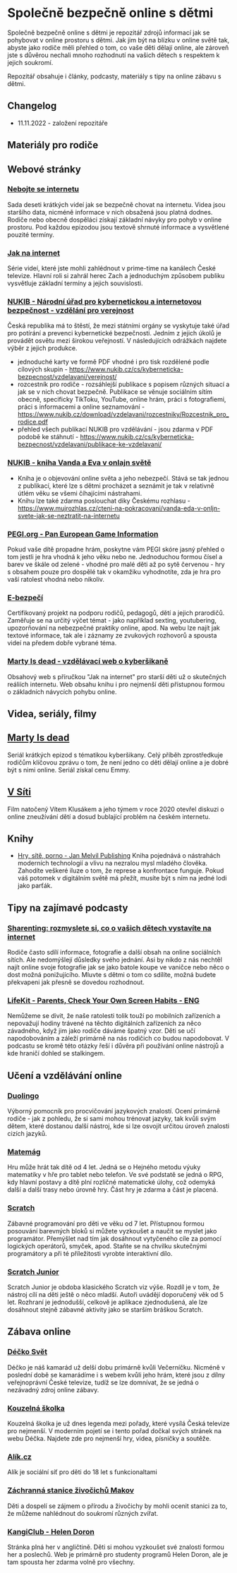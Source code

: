 # Společně bezpečně online s dětmi

Společně bezpečně online s dětmi je repozitář zdrojů informací jak se pohybovat v online prostoru s dětmi. Jak jim být na blízku v online světě tak, abyste jako rodiče měli přehled o tom, co vaše děti dělají online, ale zároveň jste s důvěrou nechali mnoho rozhodnutí na vašich dětech s respektem k jejich soukromí.

Repozitář obsahuje i články, podcasty, materiály s tipy na online zábavu s dětmi.


## Changelog

- 11.11.2022 - založení repozitáře


## Materiály pro rodiče
## Webové stránky
### [Nebojte se internetu](https://www.nebojteseinternetu.cz)
Sada deseti krátkých videí jak se bezpečně chovat na internetu. Videa jsou staršího data, nicméně informace v nich obsažená jsou platná dodnes. Rodiče nebo obecně dospěláci získají základní návyky pro pohyb v online prostoru. Pod každou epizodou jsou textově shrnuté informace a vysvětlené pouzité termíny.

### [Jak na internet](https://www.jaknainternet.cz/)
Série videí, které jste mohli zahlédnout v prime-time na kanálech České televize. Hlavní roli si zahrál herec Zach a jednoduchým způsobem publiku vysvětluje základní termíny a jejich souvislosti.

### [NUKIB - Národní úřad pro kybernetickou a internetovou bezpečnost - vzdělání pro verejnost](https://www.nukib.cz/cs/kyberneticka-bezpecnost/vzdelavani/verejnost/)
Česká republika má to štěstí, že mezi státními orgány se vyskytuje také úřad pro potírání a prevenci kybernetické bezpečnosti. Jedním z jejich úkolů je provádět osvětu mezi širokou veřejností. V následujících odrážkách najdete výběr z jejich produkce.
- jednoduché karty ve formě PDF vhodné i pro tisk rozdělené podle cílových skupin - https://www.nukib.cz/cs/kyberneticka-bezpecnost/vzdelavani/verejnost/
- rozcestník pro rodiče - rozsáhlejší publikace s popisem různých situací a jak se v nich chovat bezpečně. Publikace se věnuje sociálním sítím obecně, specificky TikToku, YouTube, online hrám, práci s fotografiemi, práci s informacemi a online seznamování - https://www.nukib.cz/download/vzdelavani/rozcestniky/Rozcestnik_pro_rodice.pdf
- přehled všech publikací NUKIB pro vzdělávání - jsou zdarma v PDF podobě ke stáhnutí - https://www.nukib.cz/cs/kyberneticka-bezpecnost/vzdelavani/publikace-ke-vzdelavani/

### [NUKIB - kniha Vanda a Eva v onlajn světě](https://nukib.cz/download/vzdelavani/rozcestniky/Vanda_a_Eda_v_Onljn_svete_kniha_s_kartami.pdf) 
- Kniha je o objevování online světa a jeho nebezpečí. Stává se tak jednou z publikací, které lze s dětmi procházet a seznámit je tak v relativně útlém věku se všemi číhajícími nástrahami.
- Knihu lze také zdarma poslouchat diky Českému rozhlasu - https://www.mujrozhlas.cz/cteni-na-pokracovani/vanda-eda-v-onljn-svete-jak-se-neztratit-na-internetu

### [PEGI.org - Pan European Game Information](https://pegi.info/)
Pokud vaše dítě propadne hrám, poskytne vám PEGI skóre jasný přehled o tom jestli je hra vhodná k jeho věku nebo ne. Jednoduchou formou čísel a barev ve škále od zelené - vhodné pro malé děti až po sytě červenou - hry s obsahem pouze pro dospělé tak v okamžiku vyhodnotíte, zda je hra pro vaší ratolest vhodná nebo nikoliv.

### [E-bezpečí](https://www.e-bezpeci.cz)
Certifikovaný projekt na podporu rodičů, pedagogů, dětí a jejich prarodičů. Zaměřuje se na určitý výčet témat - jako například sexting, youtubering, upozorňování na nebezpečné praktiky online, apod. Na webu lze najít jak textové informace, tak ale i záznamy ze zvukových rozhovorů a spousta videí na předem dobře vybrané téma.

### [Marty Is dead - vzdělávací web o kyberšikaně](https://martyisdead.mall.tv/vyuka/)
Obsahový web s příručkou "Jak na internet" pro starší děti už o skutečných reáliích internetu. Web obsahu knihu i pro nejmenší děti přístupnou formou o základních návycích pohybu online.

## Videa, seriály, filmy
## [Marty Is dead](https://www.mall.tv/martyisdead/vsechny-epizody)
Seriál krátkých epizod s tématikou kyberšikany. Celý příběh zprostředkuje rodičům klíčovou zprávu o tom, že není jedno co děti dělají online a je dobré být s nimi online. Seriál získal cenu Emmy.

## [V Síti](https://www.csfd.cz/film/720753-v-siti/prehled/)
Film natočený Vítem Klusákem a jeho týmem v roce 2020 otevřel diskuzi o online zneužívání dětí a dosud bublající problém na českém internetu. 

## Knihy
-  [Hry, sítě, porno - Jan Melvil Publishing](https://www.melvil.cz/kniha-hry-site-porno/)
Kniha pojednává o nástrahách moderních technologií a vlivu na nezralou mysl mladého člověka. Zahodíte veškeré iluze o tom, že represe a konfrontace funguje. Pokud váš potomek v digitálním světě má přežít, musíte být s ním na jedné lodi jako parťák.

## Tipy na zajímavé podcasty
### [Sharenting: rozmyslete si, co o vašich dětech vystavíte na internet](https://podcasts.google.com/feed/aHR0cHM6Ly9hcGkubXVqcm96aGxhcy5jei9yc3MvcG9kY2FzdC85Mzg1ZWY4NC1jNzEwLTM4ZTAtYjczMS0xMjJlYjIyNmZkNGMucnNz/episode/YTZjY2U3NWEtNDY3Mi00OTQwLWEzMzctN2NkZTU5ZDQ4MTM2?ep=1)
Rodiče často sdílí informace, fotografie a další obsah na online sociálních sítích. Ale nedomýšlejí důsledky svého jednání. Asi by nikdo z nás nechtěl najít online svoje fotografie jak se jako batole koupe ve vaničce nebo něco o dost možná ponižujícího. Mluvte s dětmi o tom co sdílíte, možná budete překvapeni jak přesně se dovedou rozhodnout.
### [LifeKit - Parents, Check Your Own Screen Habits - ENG](https://podcasts.google.com/feed/aHR0cHM6Ly9hcGkubXVqcm96aGxhcy5jei9yc3MvcG9kY2FzdC85Mzg1ZWY4NC1jNzEwLTM4ZTAtYjczMS0xMjJlYjIyNmZkNGMucnNz/episode/NWM2NjVjMDktMjI1NS00YThkLWIxNTEtMmJkYmNkOTU4NmMy?ep=14)
Nemůžeme se divit, že naše ratolesti tolik touží po mobilních zařízeních a nepovažují hodiny trávené na těchto digitálních zařízeních za něco závadného, když jim jako rodiče dáváme špatný vzor. Děti se učí napodobováním a záleží primárně na nás rodičich co budou napodobovat. V podcastu se kromě této otázky řeší i důvěra při používání online nástrojů a kde hraničí dohled se stalkingem.

## Učení a vzdělávání online
### [Duolingo](https://www.duolingo.com/)
Výborný pomocník pro procvičování jazykových znalostí. Ocení primárně rodiče - jak z pohledu, že si sami mohou trénovat jazyky, tak kvůli svým dětem, které dostanou další nástroj, kde si lze osvojit určitou úroveň znalosti cizích jazyků.

### [Matemág](https://matemag.cz)
Hru může hrát tak dítě od 4 let. Jedná se o Hejného metodu výuky matematiky v hře pro tablet nebo telefon. Ve své podstatě se jedná o RPG, kdy hlavní postavy a dítě plní rozličné matematické úlohy, což odemyká další a další trasy nebo úrovně hry. Část hry je zdarma a část je placená.

### [Scratch](https://scratch.mit.edu/) 
Zábavné programování pro děti ve věku od 7 let. Přístupnou formou posouvání barevných bloků si můžete vyzkoušet a naučit se myslet jako programátor. Přemýšlet nad tím jak dosáhnout vytyčeného cíle za pomocí logických operátorů, smyček, apod. Staňte se na chvilku skutečnými programátory a při té příležitosti vyrobte interaktivní dílo.

### [Scratch Junior](https://www.scratchjr.org/) 
Scratch Junior je obdoba klasického Scratch viz výše. Rozdíl je v tom, že nástroj cílí na děti ještě o něco mladší. Autoři uvádějí doporučený věk od 5 let. Rozhraní je jednodušší, celkově je aplikace zjednodušená, ale lze dosáhnout stejně zábavné aktivity jako se starším bráškou Scratch.

## Zábava online
### [Déčko Svět ](https://decko.ceskatelevize.cz/hry)
Déčko je náš kamarád už delší dobu primárně kvůli Večerníčku. Nicméně v poslední době se kamarádíme i s webem kvůli jeho hrám, které jsou z dílny veřejnoprávní České televize, tudíž se lze domnívat, že se jedná o nezávadný zdroj online zábavy.

### [Kouzelná školka](https://decko.ceskatelevize.cz/kouzelna-skolka)
Kouzelná školka je už dnes legenda mezi pořady, které vysílá Česká televize pro nejmenší. V moderním pojetí se i tento pořad dočkal svých stránek na webu Déčka. Najdete zde pro nejmenší hry, videa, písničky a soutěže.

### [Alík.cz](https://www.alik.cz)
Alík je sociální síť pro děti do 18 let s funkcionaltami 

### [Záchranná stanice živočichů Makov](https://www.makov.cz/webkamera.html)
Děti a dospelí se zájmem o přírodu a živočichy by mohli ocenit  stanici za to, že můžeme nahlédnout do soukromí různých zvířat.

### [KangiClub - Helen Doron](https://www.kangiclub.com/home)
Stránka plná her v angličtině. Děti si mohou vyzkoušet své znalosti formou her a poslechů. Web je primárně pro studenty programů Helen Doron, ale je tam spousta her zdarma volně pro všechny. 

